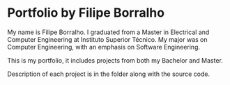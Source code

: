 # Portfolio by Filipe Borralho
My name is Filipe Borralho. I graduated from a Master in Electrical and Computer Engineering at Instituto Superior Técnico. My major was on Computer Engineering, with an emphasis on Software Engineering.

This is my portfolio, it includes projects from both my Bachelor and Master.

Description of each project is in the folder along with the source code.
